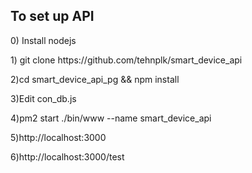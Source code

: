 ## To set up API

<p>0) Install nodejs</p> 

<p>1) git clone https://github.com/tehnplk/smart_device_api</p>

<p>2)cd smart_device_api_pg && npm install</p>

<p>3)Edit con_db.js</p>

<p>4)pm2 start ./bin/www --name smart_device_api</p>

<p>5)http://localhost:3000</p>

<p>6)http://localhost:3000/test</p>